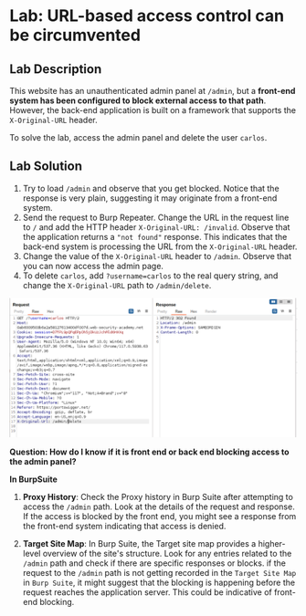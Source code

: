 # Lab: URL-based access control can be circumvented

## Lab Description

This website has an unauthenticated admin panel at `/admin`, but a **front-end system has been configured to block external access to that path**. However, the back-end application is built on a framework that supports the `X-Original-URL` header.

To solve the lab, access the admin panel and delete the user `carlos`.

## Lab Solution

1. Try to load `/admin` and observe that you get blocked. Notice that the response is very plain, suggesting it may originate from a front-end system.
2. Send the request to Burp Repeater. Change the URL in the request line to `/` and add the HTTP header `X-Original-URL: /invalid`. Observe that the application returns a `"not found"` response. This indicates that the back-end system is processing the URL from the `X-Original-URL` header.
3. Change the value of the `X-Original-URL` header to `/admin`. Observe that you can now access the admin page.
4. To delete `carlos`, add `?username=carlos` to the real query string, and change the `X-Original-URL` path to `/admin/delete`.

![Final query](query-in-path-url-in-x-original-url.png)


**Question: How do I know if it is front end or back end blocking access to the admin panel?**

**In BurpSuite**

1. **Proxy History**: Check the Proxy history in Burp Suite after attempting to access the `/admin` path. Look at the details of the request and response. If the access is blocked by the front end, you might see a response from the front-end system indicating that access is denied.

2. **Target Site Map**: In Burp Suite, the Target site map provides a higher-level overview of the site's structure. Look for any entries related to the `/admin` path and check if there are specific responses or blocks. if the request to the `/admin` path is not getting recorded in the `Target Site Map` in `Burp Suite`, it might suggest that the blocking is happening before the request reaches the application server. This could be indicative of front-end blocking.
